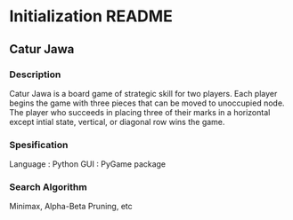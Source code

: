 # Initialization README

<h2>Catur Jawa</h2>

<h3>Description</h3>
<p>Catur Jawa is a board game of strategic skill for two players. 
Each player begins the game with three pieces that can be moved to unoccupied node.
The player who succeeds in placing three of their marks in a horizontal except intial state, vertical, 
or diagonal row wins the game.</p>

<h3>Spesification</h3>
Language : Python
GUI : PyGame package

<h3>Search Algorithm</h3>
Minimax, Alpha-Beta Pruning, etc